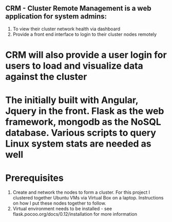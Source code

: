 
## CRM - Cluster Remote Management is a web application for system admins:

1) To view their cluster network health via dashboard
2) Provide a front end interface to login to their cluster nodes remotely

# CRM will also provide a user login for users to load and visualize data against the cluster

# The initially built with Angular, Jquery in the front. Flask as the web framework, mongodb as the NoSQL database. Various scripts to query Linux system stats are needed as well

# Prerequisites
1) Create and network the nodes to form a cluster. For this project I clustered together Ubuntu VMs via Virtual Box on a laptop. Instructions on how I put these nodes together to follow.
2) Virtual environment needs to be installed - see flask.pocoo.org/docs/0.12/installation for more information

